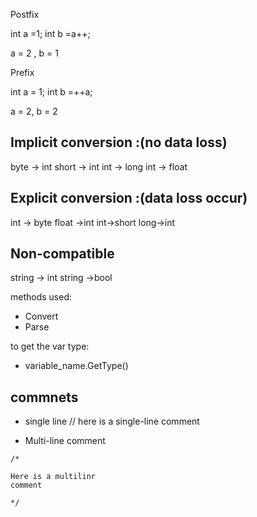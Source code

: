 Postfix

int a =1;
int b =a++;

a = 2 , b = 1

Prefix

int a = 1;
int b =++a;

a = 2, b = 2

## Implicit conversion :(no data loss)

byte -> int
short -> int
int -> long
int -> float

## Explicit conversion :(data loss occur)

int -> byte
float ->int
int->short
long->int

## Non-compatible

string -> int
string ->bool

methods used:

- Convert
- Parse

to get the var type:

- variable_name.GetType()

## commnets

- single line // here is a single-line comment

- Multi-line comment 
```
/*

Here is a multilinr
comment

*/

```